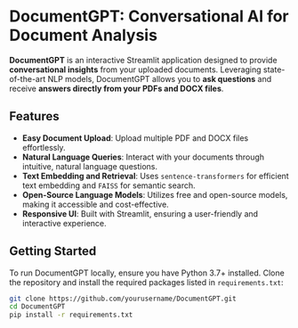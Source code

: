 # DocumentGPT: Conversational AI for Document Analysis

**DocumentGPT** is an interactive Streamlit application designed to provide **conversational insights** from your uploaded documents. Leveraging state-of-the-art NLP models, DocumentGPT allows you to **ask questions** and receive **answers directly from your PDFs and DOCX files**.

## **Features**

- **Easy Document Upload**: Upload multiple PDF and DOCX files effortlessly.
- **Natural Language Queries**: Interact with your documents through intuitive, natural language questions.
- **Text Embedding and Retrieval**: Uses `sentence-transformers` for efficient text embedding and `FAISS` for semantic search.
- **Open-Source Language Models**: Utilizes free and open-source models, making it accessible and cost-effective.
- **Responsive UI**: Built with Streamlit, ensuring a user-friendly and interactive experience.

## **Getting Started**

To run DocumentGPT locally, ensure you have Python 3.7+ installed. Clone the repository and install the required packages listed in `requirements.txt`:

```bash
git clone https://github.com/yourusername/DocumentGPT.git
cd DocumentGPT
pip install -r requirements.txt 
